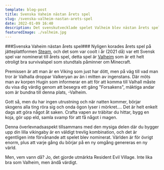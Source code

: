 ```yaml
---
template: blog-post
title: Svenska Vaheim nästan årets spel
slug: /svenska-valheim-nastan-arets-spel
date: 2022-01-09 16:40
description: Det svenskutvecklade spelet Valheim blev nästan årets spel på Steam 2021.
featuredImage: ./valheim.jpg
---
```


###Svenska Vaheim nästan årets spel###
Nyligen korades årets spel på jätteplattformen [Steam](https://store.steampowered.com/), och det som var coolt i år (2021 då) var ett Svensk spel var nominerat till årets spel, detta spel är [Valheim](https://www.valheimgame.com/) som är ett helt otroligt bra survivalspel som stundtals påminner om Minecraft.

Premissen är att man är en Viking som just har dött, men på väg till vad man tror är Valhalla droppar Valkeryan av än i mitten av ingenstans. Där möts man av korpen Hugin som informerar en att för att komma till Valhall måste du visa dig värdig genom att besegra ett gäng "Forsakens", mäktiga andar som är bundna till denna plats, -Valheim.

Gott så, men du har ingen utrustning och när natten kommer, börjar skogens alla ting röra sig och onda ögon lyser i mörkret.... Det är helt enkelt dags att göra något åt saken. Crafta vapen av träbitar du hittar, bygg en koja, gör upp eld, samla svamp för att få något i magen.

Denna överlevnadsaspekt tillsammans med den mysiga delen där du bygger upp din lilla vikingaby är en väldigt trevlig kombination, och det är egentligen inte förvånande att spelet blev nominerat. Världen är för övrigt enorm, plus att varje gång du börjar på en ny omgång genereras en ny värld.

Men, vem vann då? Jo, det gjorde utmärkta Resident Evil Village. Inte lika bra som Valheim, men ändå värdigt.